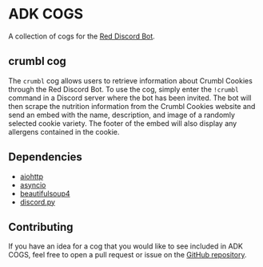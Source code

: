 
ADK COGS
========

A collection of cogs for the [Red Discord Bot](https://github.com/Cog-Creators/Red-DiscordBot).

crumbl cog
----------

The `crumbl` cog allows users to retrieve information about Crumbl Cookies through the Red Discord Bot. To use the cog, simply enter the `!crumbl` command in a Discord server where the bot has been invited. The bot will then scrape the nutrition information from the Crumbl Cookies website and send an embed with the name, description, and image of a randomly selected cookie variety. The footer of the embed will also display any allergens contained in the cookie.


Dependencies
------------

*   [aiohttp](https://aiohttp.readthedocs.io/en/stable/)
*   [asyncio](https://docs.python.org/3/library/asyncio.html)
*   [beautifulsoup4](https://pypi.org/project/beautifulsoup4/)
*   [discord.py](https://discordpy.readthedocs.io/en/latest/)

Contributing
------------

If you have an idea for a cog that you would like to see included in ADK COGS, feel free to open a pull request or issue on the [GitHub repository](https://github.com/adkcogs/adkcogs).
